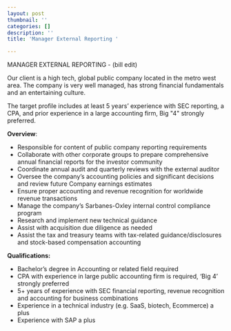 ```yaml
---
layout: post
thumbnail: ''
categories: []
description: ''
title: 'Manager External Reporting '

---
```

MANAGER EXTERNAL REPORTING - (bill edit)

Our client is a high tech, global public company located in the metro west area. The company is very well managed, has strong financial fundamentals and an entertaining culture.

The target profile includes at least 5 years’ experience with SEC reporting, a CPA, and prior experience in a large accounting firm, Big "4" strongly preferred.

**Overview**:

* Responsible for content of public company reporting requirements
* Collaborate with other corporate groups to prepare comprehensive annual financial reports for the investor community
* Coordinate annual audit and quarterly reviews with the external auditor
* Oversee the company’s accounting policies and significant decisions and review future Company earnings estimates
* Ensure proper accounting and revenue recognition for worldwide revenue transactions
* Manage the company’s Sarbanes-Oxley internal control compliance program
* Research and implement new technical guidance
* Assist with acquisition due diligence as needed
* Assist the tax and treasury teams with tax-related guidance/disclosures and stock-based compensation accounting

**Qualifications:**

* Bachelor’s degree in Accounting or related field required
* CPA with experience in large public accounting firm is required, ‘Big 4’ strongly preferred
* 5+ years of experience with SEC financial reporting, revenue recognition and accounting for business combinations
* Experience in a technical industry (e.g. SaaS, biotech, Ecommerce) a plus
* Experience with SAP a plus